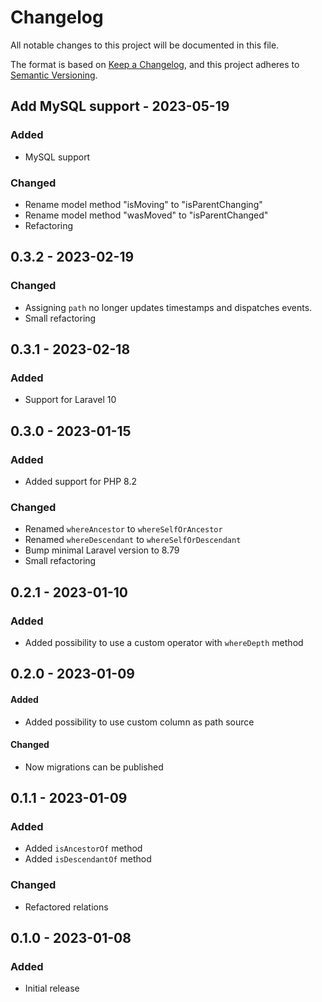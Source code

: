 # Changelog

All notable changes to this project will be documented in this file.

The format is based on [Keep a Changelog](https://keepachangelog.com/en/1.0.0/),
and this project adheres to [Semantic Versioning](https://semver.org/spec/v2.0.0.html).

## Add MySQL support - 2023-05-19

### Added

- MySQL support

### Changed

- Rename model method "isMoving" to "isParentChanging"
- Rename model method "wasMoved" to "isParentChanged"
- Refactoring

## 0.3.2 - 2023-02-19

### Changed

- Assigning `path` no longer updates timestamps and dispatches events.
- Small refactoring

## 0.3.1 - 2023-02-18

### Added

- Support for Laravel 10

## 0.3.0 - 2023-01-15

### Added

- Added support for PHP 8.2

### Changed

- Renamed `whereAncestor` to `whereSelfOrAncestor`
- Renamed `whereDescendant` to `whereSelfOrDescendant`
- Bump minimal Laravel version to 8.79
- Small refactoring

## 0.2.1 - 2023-01-10

### Added

- Added possibility to use a custom operator with `whereDepth` method

## 0.2.0 - 2023-01-09

#### Added

- Added possibility to use custom column as path source

#### Changed

- Now migrations can be published

## 0.1.1 - 2023-01-09

### Added

- Added `isAncestorOf` method
- Added `isDescendantOf` method

### Changed

- Refactored relations

## 0.1.0 - 2023-01-08

### Added

- Initial release
